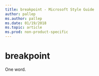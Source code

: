 ```yaml
---
title: breakpoint - Microsoft Style Guide
author: pallep
ms.author: pallep
ms.date: 01/19/2018
ms.topic: article
ms.prod: non-product-specific
---
```


# breakpoint

One word.
